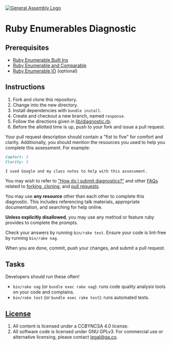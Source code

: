 [![General Assembly Logo](https://camo.githubusercontent.com/1a91b05b8f4d44b5bbfb83abac2b0996d8e26c92/687474703a2f2f692e696d6775722e636f6d2f6b6538555354712e706e67)](https://generalassemb.ly/education/web-development-immersive)

# Ruby Enumerables Diagnostic

## Prerequisites

-   [Ruby Enumerable Built
    Ins](https://github.com/ga-wdi-boston/ruby-enumerable-builtins)
-   [Ruby Enumerable and
    Comparable](https://github.com/ga-wdi-boston/ruby-enumerable-custom)
-   [Ruby Enumerable
    IO](https://github.com/ga-wdi-boston/ruby-enumerable-io) (optional)

## Instructions

1.  Fork and clone this repository.
1.  Change into the new directory.
1.  Install dependencies with `bundle install`.
1.  Create and checkout a new branch, named `response`.
1.  Follow the directions given in [lib/diagnostic.rb](lib/diagnostic.rb).
1.  Before the allotted time is up, push to your fork and issue a pull request.

Your pull request description should contain a "fist to five" for comfort and
clarity. Additionally, you should mention the resources you used to help you
complete this assessment. For example:

```md
Comfort: 3
Clarity: 3

I used Google and my class notes to help with this assessment.
```

You may wish to refer to ["How do I submit diagnostics?"](https://github.com/ga-wdi-boston/meta/wiki/Diagnostics)
and other [FAQs](https://github.com/ga-wdi-boston/meta/wiki/) related to
[forking, cloning](https://github.com/ga-wdi-boston/meta/wiki/ForkAndClone),
and [pull requests](https://github.com/ga-wdi-boston/meta/wiki/PullRequest).

You may use **any resource** other than each other to complete this diagnostic.
This includes referencing talk materials, appropriate documentation, and
searching for help online.

**Unless explicitly disallowed**, you may use any method or feature ruby
provides to complete the prompts.

Check your answers by running `bin/rake test`. Ensure your code is lint-free by
running `bin/rake nag`.

When you are done, commit, push your changes, and submit a pull request.

## Tasks

Developers should run these often!

-   `bin/rake nag` (or `bundle exec rake nag`):
    runs code quality analysis tools on your code and complains.
-   `bin/rake test` (or `bundle exec rake test`): runs automated tests.

## [License](LICENSE)

1.  All content is licensed under a CC­BY­NC­SA 4.0 license.
1.  All software code is licensed under GNU GPLv3. For commercial use or
    alternative licensing, please contact legal@ga.co.
